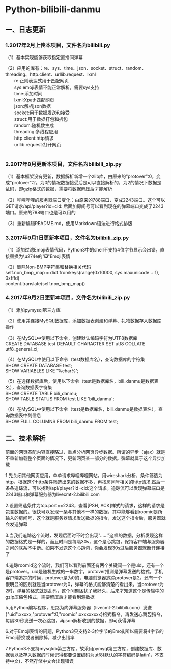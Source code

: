 ﻿# Python-bilibili-danmu

## 一、日志更新

### 1.2017年2月上传本项目，文件名为bilibili.py<br>
（1）基本实现能够获取指定直播间弹幕<br>

（2）应用的库有：re、sys、time、json、socket、struct、random、threading、http.client、urllib.request、lxml<br>
&emsp;&emsp;re:正则表达式用于匹配网页<br>
&emsp;&emsp;sys:emoji表情不能正常解析，需要sys支持<br>
&emsp;&emsp;time:添加时间<br>
&emsp;&emsp;lxml:Xpath匹配网页<br>
&emsp;&emsp;json:解析json数据<br>
&emsp;&emsp;socket:用于数据发送和接受<br>
&emsp;&emsp;struct:用于数据打包和拆包<br>
&emsp;&emsp;random:随机数生成<br>
&emsp;&emsp;threading:多线程应用<br>
&emsp;&emsp;http.client:http请求<br>
&emsp;&emsp;urllib.request:打开网页<br>
    
### 2.2017年8月更新本项目，文件名为bilibili_zip.py<br>
（1）基本框架没有更新，数据解析新增一个zlib库，由原来的"protover":0，变成"protover":2。为0的情况数据接受后是可以直接解析的，为2的情况下数据是乱码，即gzip格式的数据，需要将数据解压后才能解析<br>

（2）哔哩哔哩的服务器端口变化：由原来的788端口，变成2243端口。这个可以GET请求/api/player?id=cid: 后面加房间号可以看到现在的弹幕端口变成了2243端口。原来的788端口也是可以用的<br>

（3）重新编辑README.md，使用Markdown语法进行格式排版<br>

### 3.2017年9月1日更新本项目，文件名为bilibili_zip.py<br>
（1）添加过滤Emoji表情代码，Python3中的shell不支持4位字节显示会出错，直接替换为\u274e的"❎"Emoji表情<br>

（2）删除Non-BMP字符集和替换相关代码<br>
    self.non_bmp_map = dict.fromkeys(range(0x10000, sys.maxunicode + 1), 0xfffd)<br>
    content.translate(self.non_bmp_map))<br>

### 4.2017年9月2日更新本项目，文件名为bilibili_zip.py<br>
（1）添加pymysql第三方库<br>

（2）使用并连接MySQL数据库，添加数据表创建和弹幕、礼物数据存入数据库操作<br>

（3）在MySQL中使用以下命令，创建默认编码字符为UTF8数据库<br>
    CREATE DATABASE test DEFAULT CHARACTER SET utf8 COLLATE utf8_general_ci;<br>

（4）在MySQL中使用以下命令（test数据库名），查询数据库的字符集<br>
    SHOW CREATE DATABASE test;<br>
    SHOW VARIABLES LIKE '%char%';<br>

（5）在选择数据库后，使用以下命令（test是数据库名，bili_danmu是数据表名），查询数据表字符集<br>
    SHOW CREATE TABLE bili_danmu;<br>
    SHOW TABLE STATUS FROM test LIKE 'bili_danmu';<br>

（6）在MySQL中使用以下命令（test是数据库名，bili_danmu是数据表名），查询数据表中列信息<br>
    SHOW FULL COLUMNS FROM bili_danmu FROM test;<br>


## 二、技术解析

前面的网页匹配内容直接略过，重点分析网页异步数据。所谓的异步（ajax）就是不重新加载整个页面的情况下，更新网页某一部分的数据。弹幕就属于这个异步加载<br>

1.先关闭其他网页应用，单单请求哔哩哔哩网站。用wireshark分析，条件筛选为http，根据这个http条件筛选出来的数据不多，再找房间号相关的http请求,然后一条条追踪流，可以找到/api/player?id=cid:这个请求。追踪流可以发现弹幕端口是2243端口和弹幕服务器为livecmt-2.bilibili.com<br>

2.设置筛选条件为tcp.port==2243，查看\[PSH, ACK]样式的请求，这样的请求是包含数据的。很快可以发现一条与其他不一样的数据，其中能够看到roomid是所输入的房间号，这个就是服务器请求发送数据的指令，发送这个指令后，服务器就会发送弹幕<br>

3.当我们追踪这个流时，发现后面时不时会出现"......"这样的数据，分析发现这样的数据格式是一样的，而且时间是每隔30s，这个是心跳包，保持客户端与服务器之间的联系不中断。如果不发送这个心跳包，你会发现30s过后服务器就断开连接了<br>

4.追踪roomid这个流时，我们可以看到前面还有两个关键词一个是uid，还有一个是protover。uid是随机生成的一串数字，protover推测是弹幕发送的格式。手机客户端追踪的时候，protover是为0的，电脑浏览器追踪protover是2。还有一个很明显的区别就是当protover为0，弹幕的格式能够清楚的看出来，当protover为2时，弹幕的格式就是乱码，这个问题困扰了我好久，后来才知道这个是传输中的gzip压缩包格式，需要解压后才能看到源数据<br>

5.用Python编写程序，思路为向弹幕服务器（livecmt-2.bilibili.com）发送{"uid":xxxxx,"protover":0,"roomid":xxxxxxxxx}格式指令，再发送心跳包指令，每隔30秒发送一次心跳包，再json解析收到的数据，即可获得弹幕<br>

6.对于Emoji表情的问题，Python3只支持2-3位字节的Emoji,所以需要将4字节的Emoji替换或者删除掉，减少出错率<br>

7.Python3不支持mysqldb第三方库，故采用pymyql第三方库，创建数据库、数据表以及存入数据的时候记得都要设置编码为utf8(默认的字符编码是latin1，不支持中文)，不然存储中文会出现错误<br>
